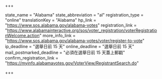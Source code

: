 +++

state_name = "Alabama"
state_abbreviation = "al"
registration_type = "online"
translationKey = "Alabama"
hp_link = "https://www.sos.alabama.gov/alabama-votes"
registration_link = "https://www.alabamainteractive.org/sos/voter_registration/voterRegistrationWelcome.action"
more_info_link = "https://www.sos.alabama.gov/alabama-votes/voter/register-to-vote"
ip_deadline = "選舉日前 15 天"
online_deadline = "選舉日前 15 天"
mail_postmarked_deadline = "必須在選舉日前 15 天蓋上郵戳"
confirm_registration_link = "https://myinfo.alabamavotes.gov/VoterView/RegistrantSearch.do"

+++